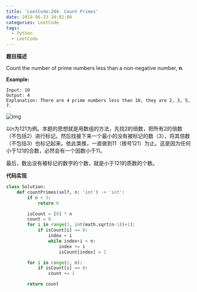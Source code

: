 ```yaml
---
title: 'LeetCode:204. Count Primes'
date: 2019-06-23 10:02:00
categories: LeetCode
tags:
  - Python
  - LeetCode
---
```


**题目描述**

Count the number of prime numbers less than a non-negative number, **n**.

**Example:**

```
Input: 10
Output: 4
Explanation: There are 4 prime numbers less than 10, they are 2, 3, 5, 7.
```

<!--more-->

![img](https://leetcode.com/static/images/solutions/Sieve_of_Eratosthenes_animation.gif)

以n为121为例。本题的思想就是用数组的方法，先找2的倍数，把所有2的倍数（不包括2）进行标记。然后找接下来一个最小的没有被标记的数（3），将其倍数（不包括3）也标记起来。依此类推，一直做到11（根号121）为止。这是因为任何小于121的合数，必然会有一个因数小于11。

最后，数出没有被标记的数字的个数，就是小于121的质数的个数。

**代码实现**

```python
class Solution:
    def countPrimes(self, n: 'int') -> 'int':
        if n < 3:
            return 0

        isCount = [0] * n
        count = 0
        for i in range(2, int(math.sqrt(n-1))+1):
            if isCount[i] == 0:
                index = i
                while index+i < n:
                    index += i
                    isCount[index] = 1

        for i in range(2, n):
            if isCount[i] == 0:
                count += 1

        return count
```

